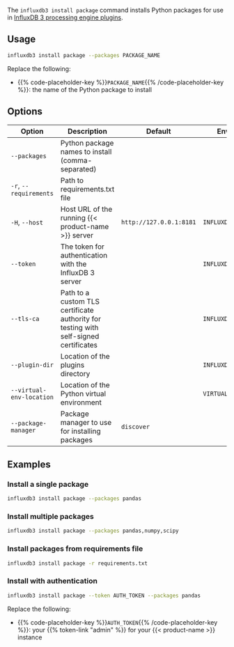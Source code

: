 The `influxdb3 install package` command installs Python packages for use in [InfluxDB 3 processing engine plugins](/influxdb3/version/process/).

## Usage

```bash { placeholders="PACKAGE_NAME" }
influxdb3 install package --packages PACKAGE_NAME
```

Replace the following:

- {{% code-placeholder-key %}}`PACKAGE_NAME`{{% /code-placeholder-key %}}: the name of the Python package to install

## Options

| Option | Description | Default | Environment | Required |
|--------|-------------|---------|-------------|----------|
| `--packages` | Python package names to install (comma-separated) |  |  |  |
| `-r`, `--requirements` | Path to requirements.txt file |  |  |  |
| `-H`, `--host` | Host URL of the running {{< product-name >}} server | `http://127.0.0.1:8181` | `INFLUXDB3_HOST_URL` |  |
| `--token` | The token for authentication with the InfluxDB 3 server |  | `INFLUXDB3_AUTH_TOKEN` |  |
| `--tls-ca` | Path to a custom TLS certificate authority for testing with self-signed certificates |  | `INFLUXDB3_TLS_CA` |  |
| `--plugin-dir` | Location of the plugins directory |  | `INFLUXDB3_PLUGIN_DIR` |  |
| `--virtual-env-location` | Location of the Python virtual environment |  | `VIRTUAL_ENV` |  |
| `--package-manager` | Package manager to use for installing packages | `discover` |  |  |

## Examples

### Install a single package

```bash { placeholders="pandas" }
influxdb3 install package --packages pandas
```

### Install multiple packages

```bash
influxdb3 install package --packages pandas,numpy,scipy
```

### Install packages from requirements file

```bash
influxdb3 install package -r requirements.txt
```

### Install with authentication

```bash { placeholders="AUTH_TOKEN|pandas" }
influxdb3 install package --token AUTH_TOKEN --packages pandas
```

Replace the following:

- {{% code-placeholder-key %}}`AUTH_TOKEN`{{% /code-placeholder-key %}}: your {{% token-link "admin" %}} for your {{< product-name >}} instance
